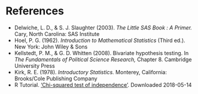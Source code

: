 # References

* Delwiche, L. D., & S. J. Slaughter (2003). *The Little SAS Book : A
  Primer.* Cary, North Carolina: SAS Institute
* Hoel, P. G. (1962). _Introduction to Mathematical Statistics_ (Third
  ed.). New York: John Wiley & Sons
* Kellstedt, P. M., & G. D. Whitten (2008). Bivariate hypothesis
  testing. In _The Fundamentals of Political Science Research,_
  Chapter 8. Cambridge University Press
* Kirk, R. E. (1978). _Introductory Statistics._ Monterey, California:
  Brooks/Cole Publishing Company
* R Tutorial. [‘Chi-squared test of
  independence’](http://www.r-tutor.com/elementary-statistics/goodness-fit/chi-squared-test-independence).
  Downloaded 2018-05-14
